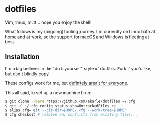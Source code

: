 dotfiles
========
Vim, tmux, mutt... hope you enjoy the shell!

What follows is my (ongoing) tooling journey. I'm currently on Linux both at
home and at work, so the support for macOS and Windows is fleeting at best.

Installation
------------
I'm a big believer in the "do it yourself" style of dotfiles. Fork if you'd
like, but don't blindly copy!

These configs work for me, but [definitely aren't for everyone](./etc/vc/README.md).

This all said, to set up a new machine I run:

```sh
$ git clone --bare https://github.com/akarle/dotfiles ~/.cfg
$ git -C ~/.cfg config status.showUntrackedFiles no
$ alias cfg='git --git-dir=$HOME/.cfg --work-tree=$HOME'
$ cfg checkout # resolve any conflicts from existing files...
```
